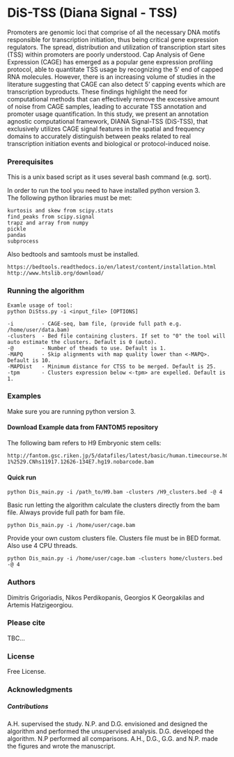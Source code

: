 # DiS-TSS (Diana Signal - TSS)

Promoters are genomic loci that comprise of all the necessary DNA motifs responsible for transcription initiation, thus being critical gene expression regulators. The spread, distribution and utilization of transcription start sites (TSS) within promoters  are poorly understood. Cap Analysis of Gene Expression (CAGE) has emerged as a popular gene expression profiling protocol, able to quantitate TSS usage by recognizing the 5’ end of capped RNA molecules. However, there is an increasing volume of studies in the literature suggesting that CAGE can also detect 5’ capping events which are transcription byproducts. These findings highlight the need for computational methods that can effectively remove the excessive amount of noise from CAGE samples, leading to accurate TSS annotation and promoter usage quantification. In this study, we present an annotation agnostic computational framework, DIANA Signal-TSS (DiS-TSS), that exclusively utilizes CAGE signal features in the spatial and frequency domains to accurately distinguish between peaks related to real transcription initiation events and biological or protocol-induced noise. 

### Prerequisites

This is a unix based script as it uses several bash command (e.g. sort).

In order to run the tool you need to have installed python version 3.<br>
The following python libraries must be met:
```
kurtosis and skew from scipy.stats
find_peaks from scipy.signal
trapz and array from numpy
pickle
pandas
subprocess
```
Also bedtools and samtools must be installed. 
```
https://bedtools.readthedocs.io/en/latest/content/installation.html
http://www.htslib.org/download/
```

### Running the algorithm
```
Examle usage of tool:
python DiStss.py -i <input_file> [OPTIONS]

-i         - CAGE-seq, bam file, (provide full path e.g. /home/user/data.bam)
-clusters  - Bed file containing clusters. If set to "0" the tool will auto estimate the clusters. Default is 0 (auto).
-@         - Number of theads to use. Default is 1.
-MAPQ      - Skip alignments with map quality lower than <-MAPQ>. Default is 10.
-MAPDist   - Minimum distance for CTSS to be merged. Default is 25.
-tpm       - Clusters expression below <-tpm> are expelled. Default is 1.
```
### Examples
Make sure you are running python version 3.

#### Download Example data from FANTOM5 repository 

The following bam refers to H9 Embryonic stem cells:
```
http://fantom.gsc.riken.jp/5/datafiles/latest/basic/human.timecourse.hCAGE/H9%2520Embryonic%2520Stem%2520cells%252c%2520biol_rep1%2520%2528H9ES-1%2529.CNhs11917.12626-134E7.hg19.nobarcode.bam
```
#### Quick run

```
python Dis_main.py -i /path_to/H9.bam -clusters /H9_clusters.bed -@ 4
```

Basic run letting the algorithm calculate the clusters directly from the bam file. Always provide full path for bam file.
```
python Dis_main.py -i /home/user/cage.bam
```
Provide your own custom clusters file. Clusters file must be in BED format. Also use 4 CPU threads.
```
python Dis_main.py -i /home/user/cage.bam -clusters home/clusters.bed -@ 4
```

### Authors
Dimitris Grigoriadis, Nikos Perdikopanis, Georgios K Georgakilas and Artemis Hatzigeorgiou.

### Please cite
TBC...

### License
Free License.

### Acknowledgments
##### Contributions
A.H. supervised the study. N.P. and D.G. envisioned and designed the algorithm and performed the unsupervised analysis. D.G. developed the algorithm. N.P performed all comparisons. A.H., D.G., G.G. and N.P. made the figures and wrote the manuscript.

